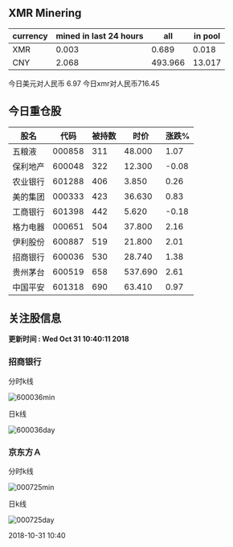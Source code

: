 ## XMR Minering

|currency|mined in last 24 hours|all|in pool|
|---|---|---|---|
|XMR|0.003|0.689|0.018|
|CNY|2.068|493.966|13.017|

今日美元对人民币 6.97	今日xmr对人民币716.45


## 今日重仓股 

|股名|代码|被持数|时价|涨跌%|
|---|---|---|---|---|
|五粮液|000858|311|48.000|1.07|
|保利地产|600048|322|12.300|-0.08|
|农业银行|601288|406|3.850|0.26|
|美的集团|000333|423|36.630|0.83|
|工商银行|601398|442|5.620|-0.18|
|格力电器|000651|504|37.800|2.16|
|伊利股份|600887|519|21.800|2.01|
|招商银行|600036|530|28.740|1.38|
|贵州茅台|600519|658|537.690|2.61|
|中国平安|601318|690|63.410|0.97|

## 关注股信息
**更新时间 : Wed Oct 31 10:40:11 2018**
### 招商银行 
分时k线

![600036min](http://image.sinajs.cn/newchart/min/n/sh600036.gif)

日k线

![600036day](http://image.sinajs.cn/newchart/daily/n/sh600036.gif)

### 京东方Ａ 
分时k线

![000725min](http://image.sinajs.cn/newchart/min/n/sz000725.gif)

日k线

![000725day](http://image.sinajs.cn/newchart/daily/n/sz000725.gif)

2018-10-31 10:40